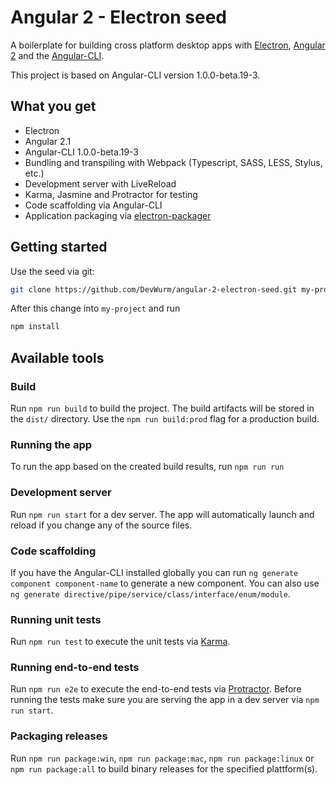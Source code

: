 # Angular 2 - Electron seed
A boilerplate for building cross platform desktop apps with [Electron](http://electron.atom.io/), [Angular 2](https://angular.io/) and the [Angular-CLI](https://github.com/angular/angular-cli).

This project is based on Angular-CLI version 1.0.0-beta.19-3.

## What you get
* Electron
* Angular 2.1
* Angular-CLI 1.0.0-beta.19-3
* Bundling and transpiling with Webpack (Typescript, SASS, LESS, Stylus, etc.)
* Development server with LiveReload
* Karma, Jasmine and Protractor for testing
* Code scaffolding via Angular-CLI
* Application packaging via [electron-packager](https://github.com/electron-userland/electron-packager)

## Getting started
Use the seed via git:
```sh
git clone https://github.com/DevWurm/angular-2-electron-seed.git my-project
```
After this change into `my-project` and run
```sh
npm install
```

## Available tools
### Build
Run `npm run build` to build the project. The build artifacts will be stored in the `dist/` directory. Use the `npm run build:prod` flag for a production build.

### Running the app
To run the app based on the created build results, run `npm run run`

### Development server
Run `npm run start` for a dev server. The app will automatically launch and reload if you change any of the source files.

###  Code scaffolding
If you have the Angular-CLI installed globally you can run `ng generate component component-name` to generate a new component. You can also use `ng generate directive/pipe/service/class/interface/enum/module`.

### Running unit tests
Run `npm run test` to execute the unit tests via [Karma](https://karma-runner.github.io).

### Running end-to-end tests
Run `npm run e2e` to execute the end-to-end tests via [Protractor](http://www.protractortest.org/).
Before running the tests make sure you are serving the app in a dev server via `npm run start`.

### Packaging releases
Run `npm run package:win`, `npm run package:mac`, `npm run package:linux` or `npm run package:all` to build binary releases for the specified plattform(s).
